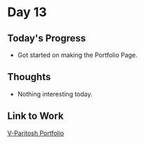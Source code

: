 # Day 13

## Today's Progress
- Got started on making the Portfolio Page.

## Thoughts
- Nothing interesting today.

## Link to Work
[V-Paritosh Portfolio](https://github.com/V-Paritosh/V-Paritosh.github.io)
